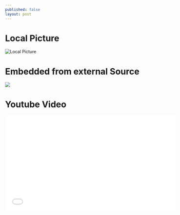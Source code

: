 ```yaml
---
published: false
layout: post
---
```


# Local Picture

![Local Picture]({{site.url}}/assets/sunny_beach_2-wallpaper-1920x1080.jpg)
# Embedded from external Source
<img src="https://i.imgur.com/UVxsmVh.gif" />

# Youtube Video
<iframe width="560" height="315" src="//www.youtube.com/embed/fljKx9nvrL4" frameborder="0" allowfullscreen></iframe>